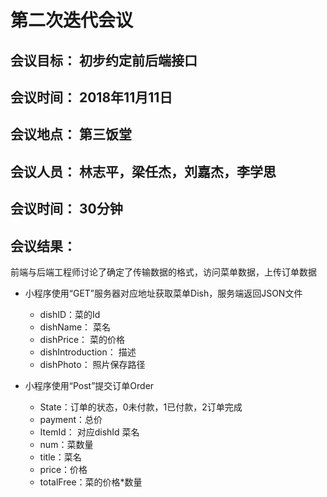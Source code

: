 # 第二次迭代会议

## 会议目标： 初步约定前后端接口

## 会议时间： 2018年11月11日

## 会议地点： 第三饭堂

## 会议人员： 林志平，梁任杰，刘嘉杰，李学思

## 会议时间： 30分钟

## 会议结果： 

前端与后端工程师讨论了确定了传输数据的格式，访问菜单数据，上传订单数据

* 小程序使用“GET”服务器对应地址获取菜单Dish，服务端返回JSON文件
   * dishID：菜的Id
   * dishName： 菜名
   * dishPrice： 菜的价格
   * dishIntroduction： 描述
   * dishPhoto： 照片保存路径

* 小程序使用“Post”提交订单Order
   * State：订单的状态，0未付款，1已付款，2订单完成
   * payment：总价
   * ItemId： 对应dishId 菜名
   * num：菜数量
   * title：菜名
   * price：价格
   * totalFree：菜的价格*数量
